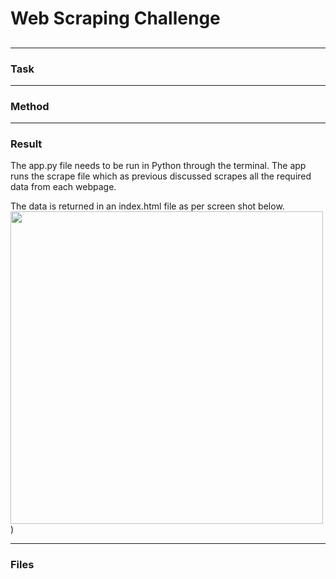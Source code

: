 # Web Scraping Challenge
## 


---
### Task


---
### Method


---
### Result

The app.py file needs to be run in Python through the terminal. 
The app runs the scrape file which as previous discussed scrapes all the required data from each webpage.

The data is returned in an index.html file as per screen shot below.
<img src="https://user-images.githubusercontent.com/82348616/128123729-039ba458-9eae-4644-bb87-e59bbce05b68.PNG" width="500">)



---
### Files
     
     
     
